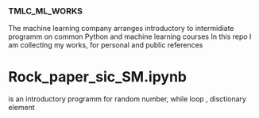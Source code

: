 ### TMLC_ML_WORKS
The machine learning company arranges introductory to intermidiate programm on common Python and machine learning courses
In this repo I am collecting my works, for  personal and public references

# Rock_paper_sic_SM.ipynb 
 is an introductory programm for random number, while loop , disctionary element 

